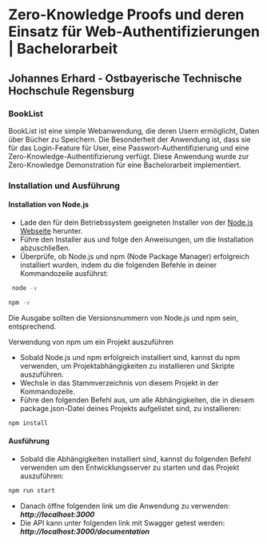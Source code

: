 # Zero-Knowledge Proofs und deren Einsatz für Web-Authentifizierungen | Bachelorarbeit

## Johannes Erhard - Ostbayerische Technische Hochschule Regensburg

### BookList
BookList ist eine simple Webanwendung, die deren Usern ermöglicht, Daten über Bücher zu Speichern. Die Besonderheit der Anwendung ist, dass sie für das Login-Feature für User, eine Passwort-Authentifizierung und eine Zero-Knowledge-Authentifizierung verfügt. Diese Anwendung wurde zur Zero-Knowledge Demonstration für eine Bachelorarbeit implementiert.

### Installation und Ausführung 
#### Installation von Node.js
- Lade den für dein Betriebssystem geeigneten Installer von der [Node.js Webseite](https://nodejs.org/en/download/) herunter.
- Führe den Installer aus und folge den Anweisungen, um die Installation abzuschließen.
- Überprüfe, ob Node.js und npm (Node Package Manager) erfolgreich installiert wurden, indem du die folgenden Befehle in deiner Kommandozeile ausführst:

```bash
 node -v
 ```
```bash 
npm -v
```

Die Ausgabe sollten die Versionsnummern von Node.js und npm sein, entsprechend.

Verwendung von npm um ein Projekt auszuführen
- Sobald Node.js und npm erfolgreich installiert sind, kannst du npm verwenden, um Projektabhängigkeiten zu installieren und Skripte auszuführen.
- Wechsle in das Stammverzeichnis von diesem Projekt in der Kommandozeile.
- Führe den folgenden Befehl aus, um alle Abhängigkeiten, die in diesem package.json-Datei deines Projekts aufgelistet sind, zu installieren:

```bash 
npm install
```

#### Ausführung
- Sobald die Abhängigkeiten installiert sind, kannst du folgenden Befehl verwenden um den Entwicklungsserver zu starten und das Projekt auszuführen:

```bash 
npm run start
```

- Danach öffne folgenden link um die Anwendung zu verwenden: ***http://localhost:3000***  
- Die API kann unter folgenden link mit Swagger getest werden: ***http://localhost:3000/documentation***